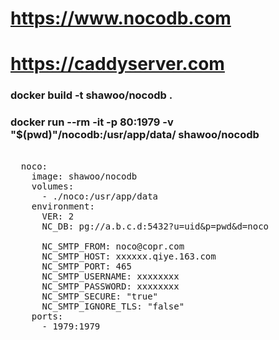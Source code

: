 # https://www.nocodb.com
# https://caddyserver.com

### docker build -t shawoo/nocodb .

### docker run --rm -it -p 80:1979 -v "$(pwd)"/nocodb:/usr/app/data/ shawoo/nocodb

<pre>

  noco:
    image: shawoo/nocodb
    volumes:
      - ./noco:/usr/app/data
    environment:
      VER: 2
      NC_DB: pg://a.b.c.d:5432?u=uid&p=pwd&d=noco

      NC_SMTP_FROM: noco@copr.com
      NC_SMTP_HOST: xxxxxx.qiye.163.com
      NC_SMTP_PORT: 465
      NC_SMTP_USERNAME: xxxxxxxx
      NC_SMTP_PASSWORD: xxxxxxxx
      NC_SMTP_SECURE: "true"
      NC_SMTP_IGNORE_TLS: "false"
    ports:
      - 1979:1979

</pre>
